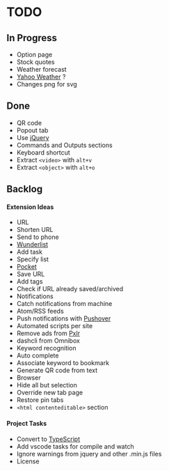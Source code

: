 # TODO

## In Progress

* Option page
* Stock quotes
* Weather forecast
 * [Yahoo Weather](https://developer.yahoo.com/weather/) ?
* Changes png for svg

## Done

* QR code
* Popout tab
* Use [jQuery](https://jquery.com/)
* Commands and Outputs sections
* Keyboard shortcut
 * Extract `<video>` with `alt+v`
 * Extract `<object>` with `alt+o`

## Backlog

#### Extension Ideas

* URL
 * Shorten URL
 * Send to phone
* [Wunderlist](https://www.wunderlist.com)
 * Add task
 * Specify list
* [Pocket](https://getpocket.com)
 * Save URL
 * Add tags
 * Check if URL already saved/archived
* Notifications
 * Catch notifications from machine
 * Atom/RSS feeds
 * Push notifications with [Pushover](https://pushover.net/)
* Automated scripts per site
 * Remove ads from [Pxlr](http://apps.pixlr.com/editor/)
* dashcli from Omnibox
 * Keyword recognition
 * Auto complete
 * Associate keyword to bookmark
 * Generate QR code from text
* Browser
 * Hide all but selection
 * Override new tab page
 * Restore pin tabs
* `<html contenteditable>` section

#### Project Tasks

* Convert to [TypeScript](https://www.typescriptlang.org/)
* Add vscode tasks for compile and watch
* Ignore warnings from jquery and other .min.js files
* License
